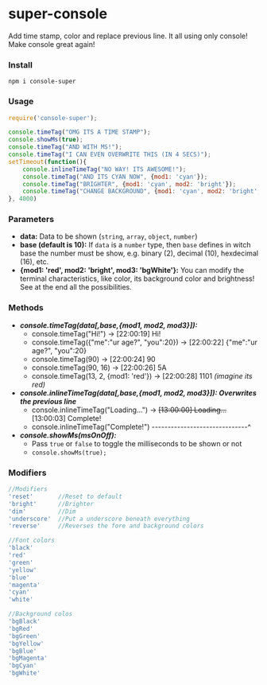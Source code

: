 # super-console
Add time stamp, color and replace previous line. It all using only console! Make console great again!

### Install
`npm i console-super`

### Usage
```Javascript
require('console-super');

console.timeTag("OMG ITS A TIME STAMP");
console.showMs(true);
console.timeTag("AND WITH MS!");
console.timeTag("I CAN EVEN OVERWRITE THIS (IN 4 SECS)");
setTimeout(function(){
    console.inlineTimeTag("NO WAY! ITS AWESOME!");
    console.timeTag("AND ITS CYAN NOW", {mod1: 'cyan'});
    console.timeTag("BRIGHTER", {mod1: 'cyan', mod2: 'bright'});
    console.timeTag("CHANGE BACKGROUND", {mod1: 'cyan', mod2: 'bright', mod3: 'bgGreen'});
}, 4000)
```

### Parameters
+ **data:** Data to be shown (`string`, `array`, `object`, `number`)
+ **base (default is 10):** If `data` is a `number` type, then `base` defines in witch base the number must be show, e.g. binary (2), decimal (10), hexdecimal (16), etc.
+ **{mod1: 'red', mod2: 'bright', mod3: 'bgWhite'}:** You can modify the terminal characteristics, like color, its background color and brightness! See at the end all the possibilities.

### Methods
+ ***console.timeTag(data[,base,{mod1, mod2, mod3}]):***
    + console.timeTag("Hi!") ->                         [22:00:19] Hi!
    + console.timeTag({"me":"ur age?", "you":20}) ->    [22:00:22] {"me":"ur age?", "you":20}
    + console.timeTag(90) ->                            [22:00:24] 90
    + console.timeTag(90, 16) ->                        [22:00:26] 5A
    + console.timeTag(13, 2, {mod1: 'red'}) ->          [22:00:28] 1101 *(imagine its red)*
+ ***console.inlineTimeTag(data[,base,{mod1, mod2, mod3}]): Overwrites the previous line***
    + console.inlineTimeTag("Loading...") -> ~~[13:00:00] Loading...~~ [13:00:03] Complete!
    + console.inlineTimeTag("Complete!") ------------------------------^
+ ***console.showMs(msOnOff):***
    + Pass `true` or `false` to toggle the milliseconds to be shown or not
    + `console.showMs(true);`

### Modifiers
```Javascript
//Modifiers
'reset'       //Reset to default
'bright'      //Brighter
'dim'         //Dim
'underscore'  //Put a underscore beneath everything
'reverse'     //Reverses the fore and background colors

//Font colors
'black'
'red'
'green'
'yellow'
'blue'
'magenta'
'cyan'
'white'

//Background colos
'bgBlack'
'bgRed'
'bgGreen'
'bgYellow'
'bgBlue'
'bgMagenta'
'bgCyan'
'bgWhite'

```